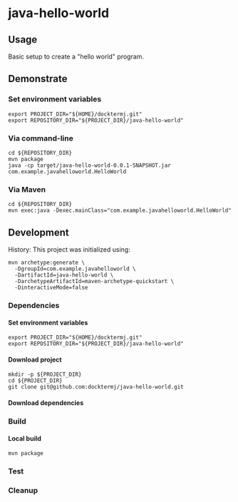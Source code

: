 # java-hello-world

## Usage

Basic setup to create a "hello world" program.

## Demonstrate

### Set environment variables

```console
export PROJECT_DIR="${HOME}/docktermj.git"
export REPOSITORY_DIR="${PROJECT_DIR}/java-hello-world"
```

### Via command-line

```console
cd ${REPOSITORY_DIR}
mvn package
java -cp target/java-hello-world-0.0.1-SNAPSHOT.jar com.example.javahelloworld.HelloWorld
```

### Via Maven

```console
cd ${REPOSITORY_DIR}
mvn exec:java -Dexec.mainClass="com.example.javahelloworld.HelloWorld"
```

## Development

History: This project was initialized using:

```console
mvn archetype:generate \
  -DgroupId=com.example.javahelloworld \
  -DartifactId=java-hello-world \
  -DarchetypeArtifactId=maven-archetype-quickstart \
  -DinteractiveMode=false
```

### Dependencies

#### Set environment variables

```console
export PROJECT_DIR="${HOME}/docktermj.git"
export REPOSITORY_DIR="${PROJECT_DIR}/java-hello-world"
```

#### Download project

```console
mkdir -p ${PROJECT_DIR}
cd ${PROJECT_DIR}
git clone git@github.com:docktermj/java-hello-world.git
```

#### Download dependencies

### Build

#### Local build

```console
mvn package
```

### Test

### Cleanup